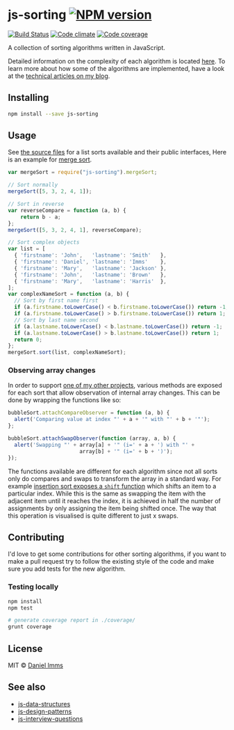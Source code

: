 # js-sorting [![NPM version](http://img.shields.io/npm/v/js-sorting.svg?style=flat)](https://www.npmjs.org/package/js-sorting)

[![Build Status](http://img.shields.io/travis/Tyriar/js-sorting.svg?style=flat)](http://travis-ci.org/Tyriar/js-sorting)
[![Code climate](http://img.shields.io/codeclimate/github/Tyriar/js-sorting.svg?style=flat)](https://codeclimate.com/github/Tyriar/js-sorting)
[![Code coverage](http://img.shields.io/codeclimate/coverage/github/Tyriar/js-sorting.svg?style=flat)](https://codeclimate.com/github/Tyriar/js-sorting)

A collection of sorting algorithms written in JavaScript.

Detailed information on the complexity of each algorithm is located [here][6]. To learn more about how some of the algorithms are implemented, have a look at the [technical articles on my blog][2].

## Installing

```bash
npm install --save js-sorting
```

## Usage

See [the source files][4] for a list sorts available and their public interfaces, Here is an example for [merge sort][5].

```javascript
var mergeSort = require("js-sorting").mergeSort;

// Sort normally
mergeSort([5, 3, 2, 4, 1]);

// Sort in reverse
var reverseCompare = function (a, b) {
    return b - a;
};
mergeSort([5, 3, 2, 4, 1], reverseCompare);

// Sort complex objects
var list = [
  { 'firstname': 'John',   'lastname': 'Smith'   },
  { 'firstname': 'Daniel', 'lastname': 'Imms'    },
  { 'firstname': 'Mary',   'lastname': 'Jackson' },
  { 'firstname': 'John',   'lastname': 'Brown'   },
  { 'firstname': 'Mary',   'lastname': 'Harris'  },
];
var complexNameSort = function (a, b) {
  // Sort by first name first
  if (a.firstname.toLowerCase() < b.firstname.toLowerCase()) return -1;
  if (a.firstname.toLowerCase() > b.firstname.toLowerCase()) return 1;
  // Sort by last name second
  if (a.lastname.toLowerCase() < b.lastname.toLowerCase()) return -1;
  if (a.lastname.toLowerCase() > b.lastname.toLowerCase()) return 1;
  return 0;
};
mergeSort.sort(list, complexNameSort);
```

### Observing array changes

In order to support [one of my other projects][8], various methods are exposed for each sort that allow observation of internal array changes. This can be done by wrapping the functions like so:

```javascript
bubbleSort.attachCompareObserver = function (a, b) {
  alert('Comparing value at index "' + a + '" with "' + b + '"');
};

bubbleSort.attachSwapObserver(function (array, a, b) {
  alert('Swapping "' + array[a] + '" (i=' + a + ') with "' +
                       array[b] + '" (i=' + b + ')');
});
```

The functions available are different for each algorithm since not all sorts only do compares and swaps to transform the array in a standard way. For example [insertion sort exposes a `shift` function][9] which shifts an item to a particular index. While this is the same as swapping the item with the adjacent item until it reaches the index, it is achieved in half the number of assignments by only assigning the item being shifted once. The way that this operation is visualised is quite different to just x swaps.

## Contributing

I'd love to get some contributions for other sorting algorithms, if you want to make a pull request try to follow the existing style of the code and make sure you add tests for the new algorithm.

### Testing locally

```bash
npm install
npm test

# generate coverage report in ./coverage/
grunt coverage
```



## License

MIT © [Daniel Imms](http://www.growingwiththeweb.com)



## See also

* [js-data-structures](https://github.com/Tyriar/js-data-structures)
* [js-design-patterns](https://github.com/Tyriar/js-design-patterns)
* [js-interview-questions](https://github.com/Tyriar/js-interview-questions)



[1]: https://github.com/umdjs/umd/blob/master/returnExportsGlobal.js
[2]: http://www.growingwiththeweb.com/p/explore.html?t=Sorting
[4]: lib
[5]: lib/merge-sort.js
[6]: lib/README.md
[8]: https://github.com/Tyriar/sorting-visualiser
[9]: lib/insertion-sort.js
